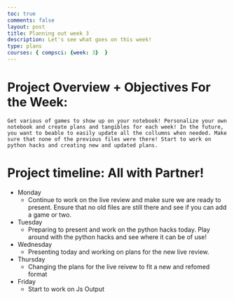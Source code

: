 ```yaml
---
toc: true
comments: false
layout: post
title: Planning out week 3
description: Let's see what goes on this week!
type: plans
courses: { compsci: {week: 3}  }
---
```


# Project Overview + Objectives For the Week:
    Get various of games to show up on your notebook! Personalize your own notebook and create plans and tangibles for each week! In the future, you want to beable to easily update all the collumns when needed. Make sure that none of the previous files were there! Start to work on python hacks and creating new and updated plans. 
    

# Project timeline: All with Partner!
- Monday
    + Continue to work on the live review and make sure we are ready to present. Ensure that no old files are still there and see if you can add a game or two. 
 - Tuesday
    + Preparing to present and work on the python hacks today. Play around with the python hacks and see where it can be of use!
- Wednesday
    + Presenting today and working on plans for the new live review. 
 - Thursday
    + Changing the plans for the live reivew to fit a new and refomed format 
 - Friday
   + Start to work on Js Output